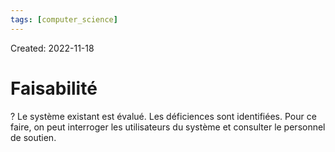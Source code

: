 ```yaml
---
tags: [computer_science] 
---
```

Created: 2022-11-18

# Faisabilité
?
Le système existant est évalué. Les déficiences sont identifiées. Pour ce faire, on peut interroger les utilisateurs du système et consulter le personnel de soutien.
<!--SR:!2023-01-07,29,230-->